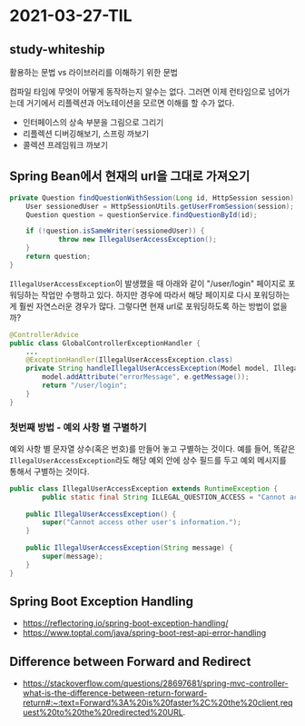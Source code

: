 # 2021-03-27-TIL

## study-whiteship

활용하는 문법 vs 라이브러리를 이해하기 위한 문법

컴파일 타임에 무엇이 어떻게 동작하는지 알수는 없다. 그러면 이제 런타임으로 넘어가는데 거기에서 리플렉션과 어노테이션을 모르면 이해를 할 수가 없다.

- 인터페이스의 상속 부분을 그림으로 그리기
- 리플렉션 디버깅해보기, 스프링 까보기
- 콜렉션 프레임워크 까보기

## Spring Bean에서 현재의 url을 그대로 가져오기

```java
private Question findQuestionWithSession(Long id, HttpSession session) {
    User sessionedUser = HttpSessionUtils.getUserFromSession(session);
    Question question = questionService.findQuestionById(id);

    if (!question.isSameWriter(sessionedUser)) {
    		throw new IllegalUserAccessException();
    }
    return question;
}
```

`IllegalUserAccessException`이 발생했을 때 아래와 같이 "/user/login" 페이지로 포워딩하는 작업만 수행하고 있다. 하지만 경우에 따라서 해당 페이지로 다시 포워딩하는게 훨씬 자연스러운 경우가 많다. 그렇다면 현재 url로 포워딩하도록 하는 방법이 없을까?

```java
@ControllerAdvice
public class GlobalControllerExceptionHandler {
    ...
    @ExceptionHandler(IllegalUserAccessException.class)
    private String handleIllegalUserAccessException(Model model, IllegalUserAccessException e) {
        model.addAttribute("errorMessage", e.getMessage());
        return "/user/login";
    }
}
```

### 첫번째 방법 - 예외 사항 별 구별하기

예외 사항 별 문자열 상수(혹은 번호)를 만들어 놓고 구별하는 것이다. 예를 들어, 똑같은 `IllegalUserAccessException`라도 해당 예외 안에 상수 필드를 두고 예외 메시지를 통해서 구별하는 것이다.

```java
public class IllegalUserAccessException extends RuntimeException {
		public static final String ILLEGAL_QUESTION_ACCESS = "Cannot access other user's question.";
  
    public IllegalUserAccessException() {
        super("Cannot access other user's information.");
    }
  
    public IllegalUserAccessException(String message) {
        super(message);
    }
}
```



## Spring Boot Exception Handling

- https://reflectoring.io/spring-boot-exception-handling/
- https://www.toptal.com/java/spring-boot-rest-api-error-handling



## Difference between Forward and Redirect

- https://stackoverflow.com/questions/28697681/spring-mvc-controller-what-is-the-difference-between-return-forward-return#:~:text=Forward%3A%20is%20faster%2C%20the%20client,request%20to%20the%20redirected%20URL.
